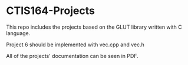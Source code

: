 # CTIS164-Projects
This repo includes the projects based on the GLUT library written with C language.

Project 6 should be implemented with vec.cpp and vec.h

All of the projects' documentation can be seen in PDF.
